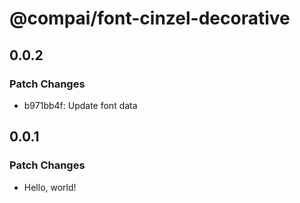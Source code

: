 # @compai/font-cinzel-decorative

## 0.0.2

### Patch Changes

- b971bb4f: Update font data

## 0.0.1

### Patch Changes

- Hello, world!
